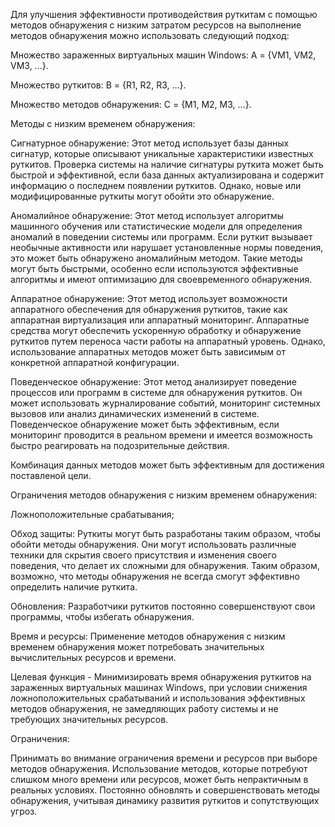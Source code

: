 Для улучшения эффективности противодействия руткитам с помощью методов обнаружения с низким затратом ресурсов на выполнение методов обнаружения можно использовать следующий подход:

Множество зараженных виртуальных машин Windows: A = {VM1, VM2, VM3, ...}.

Множество руткитов: B = {R1, R2, R3, ...}.

Множество методов обнаружения: C = {M1, M2, M3, ...}.

Методы с низким временем обнаружения:

Сигнатурное обнаружение: Этот метод использует базы данных сигнатур, которые описывают уникальные характеристики известных руткитов. Проверка системы на наличие сигнатуры руткита может быть быстрой и эффективной, если база данных актуализирована и содержит информацию о последнем появлении руткитов. Однако, новые или модифицированные руткиты могут обойти это обнаружение.

Аномалийное обнаружение: Этот метод использует алгоритмы машинного обучения или статистические модели для определения аномалий в поведении системы или программ. Если руткит вызывает необычные активности или нарушает установленные нормы поведения, это может быть обнаружено аномалийным методом. Такие методы могут быть быстрыми, особенно если используются эффективные алгоритмы и имеют оптимизацию для своевременного обнаружения.

Аппаратное обнаружение: Этот метод использует возможности аппаратного обеспечения для обнаружения руткитов, такие как аппаратная виртуализация или аппаратный мониторинг. Аппаратные средства могут обеспечить ускоренную обработку и обнаружение руткитов путем переноса части работы на аппаратный уровень. Однако, использование аппаратных методов может быть зависимым от конкретной аппаратной конфигурации.

Поведенческое обнаружение: Этот метод анализирует поведение процессов или программ в системе для обнаружения руткитов. Он может использовать журналирование событий, мониторинг системных вызовов или анализ динамических изменений в системе. Поведенческое обнаружение может быть эффективным, если мониторинг проводится в реальном времени и имеется возможность быстро реагировать на подозрительные действия.

Комбинация данных методов может быть эффективным для достижения поставленой цели.

Ограничения методов обнаружения с низким временем обнаружения:

Ложноположительные срабатывания;

Обход защиты: Руткиты могут быть разработаны таким образом, чтобы обойти методы обнаружения. Они могут использовать различные техники для скрытия своего присутствия и изменения своего поведения, что делает их сложными для обнаружения. Таким образом, возможно, что методы обнаружения не всегда смогут эффективно определить наличие руткита.

Обновления: Разработчики руткитов постоянно совершенствуют свои программы, чтобы избегать обнаружения.

Время и ресурсы: Применение методов обнаружения с низким временем обнаружения может потребовать значительных вычислительных ресурсов и времени.

Целевая функция - Минимизировать время обнаружения руткитов на зараженных виртуальных машинах Windows, при условии снижения ложноположительных срабатываний и использования эффективных методов обнаружения, не замедляющих работу системы и не требующих значительных ресурсов.

Ограничения:

Принимать во внимание ограничения времени и ресурсов при выборе методов обнаружения. Использование методов, которые потребуют слишком много времени или ресурсов, может быть непрактичным в реальных условиях.
Постоянно обновлять и совершенствовать методы обнаружения, учитывая динамику развития руткитов и сопутствующих угроз.